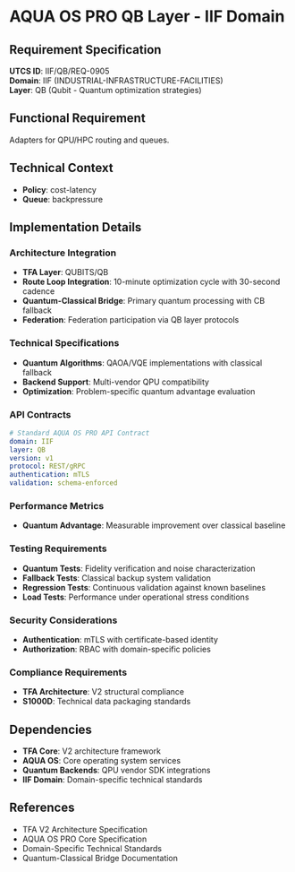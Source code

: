 # AQUA OS PRO QB Layer - IIF Domain

## Requirement Specification

**UTCS ID**: IIF/QB/REQ-0905  
**Domain**: IIF (INDUSTRIAL-INFRASTRUCTURE-FACILITIES)  
**Layer**: QB (Qubit - Quantum optimization strategies)  

## Functional Requirement

Adapters for QPU/HPC routing and queues.

## Technical Context

- **Policy**: cost-latency
- **Queue**: backpressure


## Implementation Details

### Architecture Integration
- **TFA Layer**: QUBITS/QB
- **Route Loop Integration**: 10-minute optimization cycle with 30-second cadence
- **Quantum-Classical Bridge**: Primary quantum processing with CB fallback
- **Federation**: Federation participation via QB layer protocols

### Technical Specifications

- **Quantum Algorithms**: QAOA/VQE implementations with classical fallback
- **Backend Support**: Multi-vendor QPU compatibility
- **Optimization**: Problem-specific quantum advantage evaluation

### API Contracts


```yaml
# Standard AQUA OS PRO API Contract
domain: IIF
layer: QB
version: v1
protocol: REST/gRPC
authentication: mTLS
validation: schema-enforced
```

### Performance Metrics

- **Quantum Advantage**: Measurable improvement over classical baseline

### Testing Requirements

- **Quantum Tests**: Fidelity verification and noise characterization
- **Fallback Tests**: Classical backup system validation
- **Regression Tests**: Continuous validation against known baselines
- **Load Tests**: Performance under operational stress conditions

### Security Considerations

- **Authentication**: mTLS with certificate-based identity
- **Authorization**: RBAC with domain-specific policies

### Compliance Requirements

- **TFA Architecture**: V2 structural compliance
- **S1000D**: Technical data packaging standards

## Dependencies

- **TFA Core**: V2 architecture framework
- **AQUA OS**: Core operating system services
- **Quantum Backends**: QPU vendor SDK integrations
- **IIF Domain**: Domain-specific technical standards

## References

- TFA V2 Architecture Specification
- AQUA OS PRO Core Specification
- Domain-Specific Technical Standards
- Quantum-Classical Bridge Documentation
